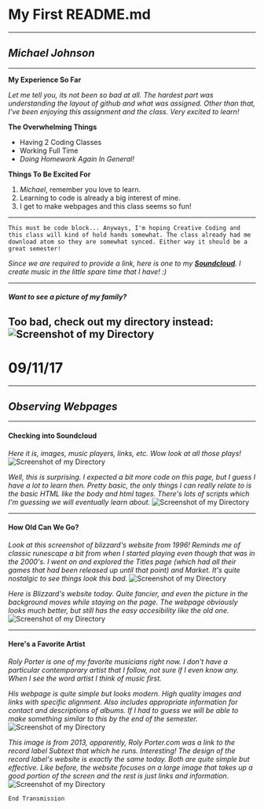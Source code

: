 # My First README.md
---
## *Michael Johnson*
---
**My Experience So Far**

*Let me tell you, its not been so bad at all. The hardest part was understanding the layout of github and what was assigned. Other than that, I've been enjoying this assignment and the class. Very excited to learn!*

**The Overwhelming Things**
- Having 2 Coding Classes
- Working Full Time
- *Doing Homework Again In General!*

**Things To Be Excited For**
1. *Michael*, remember you love to learn.
2. Learning to code is already a big interest of mine.
3. I get to make webpages and this class seems so fun!

***

```This must be code block... Anyways, I'm hoping Creative Coding and this class will kind of hold hands somewhat. The class already had me download atom so they are somewhat synced. Either way it should be a great semester!```

*Since we are required to provide a link, here is one to my **[Soundcloud](https://soundcloud.com/ravenmj)**. I create music in the little spare time that I have! :)*

---
#### *Want to see a picture of my family?*
Too bad, check out my directory instead:
![Screenshot of my Directory](./Images/Screenshot-1.png)
---
# 09/11/17
---
## *Observing Webpages*
---
#### Checking into Soundcloud

*Here it is, images, music players, links, etc. Wow look at all those plays!*
![Screenshot of my Directory](./Images/Screenshot-soundcloud.png)

*Well, this is surprising. I expected a bit more code on this page, but I guess I have a lot to learn then. Pretty basic, the only things I can really relate to is the basic HTML like the body and html tages. There's lots of scripts which I'm guessing we will eventually learn about.*
![Screenshot of my Directory](./Images/Screenshot-soundcloud2.png)

---

#### How Old Can We Go?
*Look at this screenshot of blizzard's website from 1996! Reminds me of classic runescape a bit from when I started playing even though that was in the 2000's. I went on and explored the Titles page (which had all their games that had been released up until that point) and Market. It's quite nostalgic to see things look this bad.*
![Screenshot of my Directory](./Images/screenshot-blizzard.png)

*Here is Blizzard's website today. Quite fancier, and even the picture in the background moves while staying on the page. The webpage obviously looks much better, but still has the easy accesibility like the old one.*
![Screenshot of my Directory](./Images/screenshot-blizzard2.png)

---

#### Here's a Favorite Artist

*Roly Porter is one of my favorite musicians right now. I don't have a particular contemporary artist that I follow, not sure if I even know any. When I see the word artist I think of music first.*

*His webpage is quite simple but looks modern. High quality images and links with specific alignment. Also includes appropriate information for contact and descriptions of albums. If I had to guess we will be able to make something similar to this by the end of the semester.*
![Screenshot of my Directory](./Images/screenshot-rolyporter.png)

*This image is from 2013, apparently, Roly Porter.com was a link to the record label Subtext that which he runs. Interesting! The design of the record label's website is exactly the same today. Both are quite simple but effective. Like before, the website focuses on a large image that takes up a good portion of the screen and the rest is just links and information.*
![Screenshot of my Directory](./Images/screenshot-rolyporter2.png)

`End Transmission`
